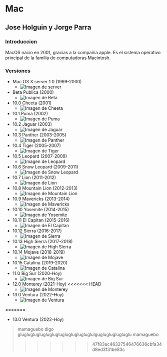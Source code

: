 # Mac
## Jose Holguin y Jorge Parra

### Introduccion
MacOS nacio en 2001, gracias a la compañia apple. Es el sistema operativo principal de la familia de computadoras Macintosh.

### Versiones
 - Mac OS X server 1.0 (1999-2000)
    * <image src="/Img/Server.jpg" alt = "Imagen de server">
 - Beta Publica (2000)
    * ![Imagen de Beta](/Img/Beta.jpg) 
 - 10.0 Cheeta (2001)
    * ![Imagen de Cheeta](/Img/Cheeta.jpg) 
 - 10.1 Puma (2002)
    * ![Imagen de Puma](/Img/Puma.jpg) 
 - 10.2 Jaguar (2003)
    * ![Imagen de Jaguar](/Img/Jaguar.jpg) 
 - 10.3 Panther (2003-2005)
    * ![Imagen de Panther](/Img/Panther.jpg)
 - 10.4 Tiger (2005-2007)
    * ![Imagen de Tiger](/Img/Tiger.jpg)
 - 10.5 Leopard (2007-2009)
    * ![Imagen de Leopard](/Img/Leopard.jpg) 
 - 10.6 Snow Leopard (2009-2011)
    * ![Imagen de Snow Leopard](/Img/Snow.jpg)  
 - 10.7 Lion (2011-2012)
    * ![Imagen de Lion](/Img/Lion.jpg) 
 - 10.8 Mountain Lion (2012-2013)
    * ![Imagen de Mountain Lion](/Img/Mountain.jpg)
 - 10.9 Mavericks (2013-2014)
    * ![Imagen de Mavericks](/Img/Mavericks.jpg)
 - 10.10 Yosemite (2014-2015)
    * ![Imagen de Yosemite](/Img/Yosemite.jpg)
 - 10.11 El Capitan (2015-2016) 
    * ![Imagen de El Capitan](/Img/Capi.jpg)
 - 10.12 Sierra (2016-2017)
    * ![Imagen de Sierra](/Img/Sierra.jpg)
 - 10.13 High Sierra (2017-2018)
    * ![Imagen de High Sierra](/Img/High.jpg)
 - 10.14 Mojave (2018-2019)
    * ![Imagen de Mojave](/Img/Mojave.jpg)
 - 10.15 Catalina (2019-2020)
    * ![Imagen de Catalina](/Img/Catalina.jpg)
 - 11.0 Big Sur (2020-Hoy)
    * ![Imagen de Big Sur](/Img/Sur.jpg)
 - 12.0 Monterey (2021-Hoy)
<<<<<<< HEAD
    * ![Imagen de Monterey](/Img/Monterey.jpg)
 - 13.0 Ventura (2022-Hoy)
    * ![Imagen de Ventura](/Img/Ventura.jpg)


 
=======
 - 13.0 Ventura (2022-Hoy)

> mamaguebo digo gluglugluglugluglugluglugluglugluglulguglugluglugluglu
> mamaguebo
>>>>>>> 47f83ac46327546476636cbfa34d8ed3f31be83c
